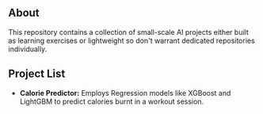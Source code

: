 ## About  
This repository contains a collection of small-scale AI projects either built as learning exercises or lightweight so don't warrant dedicated repositories individually. 

## Project List
- **Calorie Predictor:**  Employs Regression models like XGBoost and LightGBM to predict calories burnt in a workout session.
